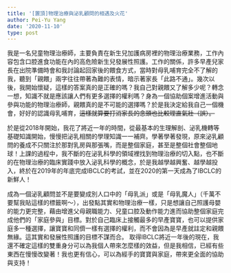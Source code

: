 ```yaml
---
title: '[置頂]物理治療與泌乳顧問的相遇及火花'
author: Pei-Yu Yang
date: '2020-11-10'
type: post
---
```



我是一名兒童物理治療師，主要負責在新生兒加護病房裡的物理治療業務，工作內容包含口腔進食功能在內的高危險新生兒發展性照護。工作的關係，許多早產兒家長在出院準備時會和我討論起回家後的餵食方式，當時對母乳哺育完全不了解的我，聽到「親餵」兩字往往帶著為難的表情，暗示著家長「此路不通」。幾次以後，我開始懷疑，這樣的答案真的是正確的嗎？我自己對親餵又了解多少呢？轉念一想，知識不就是應該讓人們有更多選擇的權利嗎？身為一個協助個案增進活動與參與功能的物理治療師，親餵真的是不可能的選擇嗎？於是我決定給我自己一個機會，好好的認識母乳哺育，~~這樣就算要打消家長的念頭也比較理直氣壯（誤）。~~  


於是從2018年開始，我花了將近一年的時間，從最基本的生理解剖、泌乳機轉等基礎知識開始，慢慢把泌乳相關的學理知識一一補齊。學著學著發現，原來泌乳顧問的養成不只關注於那對乳房與那張嘴，而是整個家庭，甚至是整個社會整個地球！上課的過程中，我不斷的在泌乳科學的領域裡找到物理治療的切入點，也不斷的在物理治療的臨床實踐中放入泌乳科學的概念，於是我越學越興奮、越學越投入，終於在2019年的年底完成IBCLC的考試，並在2020的第一天成為了IBCLC的新鮮人！  

成為一個泌乳顧問並不是要變成別人口中的「母乳派」或是「母乳魔人」（千萬不要幫我貼這樣的標籤啊～），出發點其實和物理治療一樣，只是想讓自己照護母嬰的能力更完整，藉由增進父母親職能力、兒童口腔及動作能力進而協助整個家庭完成他們的「家庭參與」目標。對於自己臨床上接觸最多的早產寶寶，也可以提供家庭多一種選擇，讓寶寶和同儕一樣有選擇的權利，而不會因為是早產就註定和親餵無緣。這其實和發展性照護的目標不謀而合。
取得IBCLC將近一年後的現在，我還不確定這樣的雙重身分可以為我個人帶來怎麼樣的效益，但是我相信，已經有些東西在慢慢改變著！我也更有信心，可以為經手的寶寶與家庭，帶來更全面的協助與支持！ 


